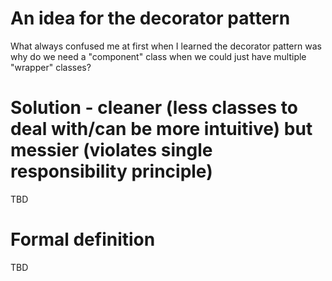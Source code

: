 # An idea for the decorator pattern

What always confused me at first when I learned the decorator pattern was
why do we need a "component" class when we could just have multiple "wrapper" classes?

# Solution - cleaner (less classes to deal with/can be more intuitive) but messier (violates single responsibility principle)
TBD

# Formal definition
TBD
